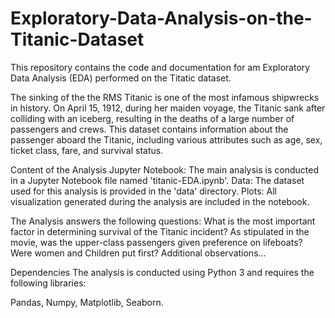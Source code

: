 # Exploratory-Data-Analysis-on-the-Titanic-Dataset


This repository contains the code and documentation for am Exploratory Data Analysis (EDA) performed on the Titatic dataset.


The sinking of the the RMS Titanic is one of the most infamous shipwrecks in history. On April 15, 1912, during her maiden voyage, the Titanic sank after colliding with an iceberg, resulting in the deaths of a large number of passengers and crews. This dataset contains information about the passenger aboard the Titanic, including various attributes such as age, sex, ticket class, fare, and survival status.

Content of the Analysis
Jupyter Notebook: The main analysis is conducted in a Jupyter Notebook file named 'titanic-EDA.ipynb'. Data: The dataset used for this analysis is provided in the 'data' directory. Plots: All visualization generated during the analysis are included in the notebook.

The Analysis answers the following questions:
What is the most important factor in determining survival of the Titanic incident?
As stipulated in the movie, was the upper-class passengers given preference on lifeboats?
Were women and Children put first?
Additional observations...

Dependencies
The analysis is conducted using Python 3 and requires the following libraries:

Pandas,
Numpy,
Matplotlib,
Seaborn.
